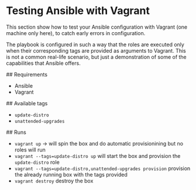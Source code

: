 # Testing Ansible with Vagrant
This section show how to test your Ansible configuration with Vagrant (one machine only here), to catch
early errors in configuration.

The playbook is configured in such a way that the roles are executed only when their corresponding
tags are provided as arguments to Vagrant. This is not a common real-life scenario, but just a
demonstration of some of the capabilities that Ansible offers.

## Requirements
* Ansible
* Vagrant

## Available tags
* `update-distro`
* `unattended-upgrades`

## Runs
* `vagrant up` -> will spin the box and do automatic provisionining but no roles will run
* `vagrant --tags=update-distro up` will start the box and provision the `update-distro` role
* `vagrant --tags=update-distro,unattended-upgrades provision` provision the already running box with the tags provided
* `vagrant destroy` destroy the box
